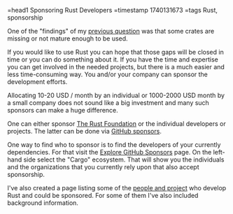 =head1 Sponsoring Rust Developers
=timestamp 1740131673
=tags Rust, sponsorship

One of the "findings" of my [previous question](https://www.reddit.com/r/rust/comments/1ital1t/why_dont_you_use_rust_at_your_company/) was that some crates are missing or not mature enough to be used.

If you would like to use Rust you can hope that those gaps will be closed in time or you can do something about it. If you have the time and expertise you can get involved in the needed projects, but there is a much easier and less time-consuming way. You and/or your company can sponsor the development efforts.

Allocating 10-20 USD / month by an individual or 1000-2000 USD  month by a small company does not sound like a big investment and many such sponsors can make a huge difference.

One can either sponsor [The Rust Foundation](https://rustfoundation.org/) or the individual developers or projects. The latter can be done via [GitHub sponsors](https://github.com/sponsors/).

One way to find who to sponsor is to find the developers of your currently dependencies. For that visit the [Explore GitHub Sponsors](https://github.com/sponsors/explore)
page. On the left-hand side select the "Cargo" ecosystem. That will show you the individuals and the organizations that you currently rely upon that also accept sponsorship.

I've also created a page listing some of the [people and project](https://rust.code-maven.com/sponsoring) who develop Rust and could be sponsored.
For some of them I've also included background information.
